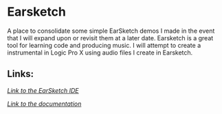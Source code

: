 # Earsketch

A place to consolidate some simple EarSketch demos I made in the event that I will expand upon or revisit them at a later date. 
Earsketch is a great tool for learning code and producing music. I will attempt to create a instrumental in Logic Pro X using audio files I create in Earsketch.

## Links:

*[Link to the EarSketch IDE](https://earsketch.gatech.edu/earsketch2/)*

*[Link to the documentation](https://earsketch.gatech.edu/doc/ref/earsketch.html)*
